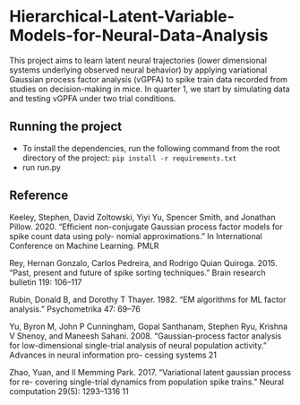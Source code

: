 # Hierarchical-Latent-Variable-Models-for-Neural-Data-Analysis

This project aims to learn latent neural trajectories (lower dimensional systems underlying observed neural behavior) by applying variational Gaussian process factor analysis (vGPFA) to spike train data recorded from studies on decision-making in mice. In quarter 1, we start by simulating data and testing vGPFA under two trial conditions.


## Running the project

* To install the dependencies, run the following command from the root directory of the project: `pip install -r requirements.txt`
* run run.py


## Reference
Keeley, Stephen, David Zoltowski, Yiyi Yu, Spencer Smith, and Jonathan Pillow. 2020.
“Efficient non-conjugate Gaussian process factor models for spike count data using poly-
nomial approximations.” In International Conference on Machine Learning. PMLR

Rey, Hernan Gonzalo, Carlos Pedreira, and Rodrigo Quian Quiroga. 2015. “Past, present
and future of spike sorting techniques.” Brain research bulletin 119: 106–117

Rubin, Donald B, and Dorothy T Thayer. 1982. “EM algorithms for ML factor analysis.”
Psychometrika 47: 69–76

Yu, Byron M, John P Cunningham, Gopal Santhanam, Stephen Ryu, Krishna V Shenoy,
and Maneesh Sahani. 2008. “Gaussian-process factor analysis for low-dimensional
single-trial analysis of neural population activity.” Advances in neural information pro-
cessing systems 21

Zhao, Yuan, and Il Memming Park. 2017. “Variational latent gaussian process for re-
covering single-trial dynamics from population spike trains.” Neural computation 29(5):
1293–1316
11

